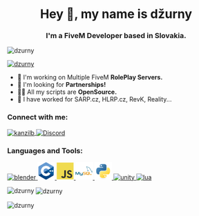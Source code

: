 <h1 align="center">Hey 👋, my name is džurny</h1>
<h3 align="center">I'm a FiveM Developer based in Slovakia.</h3>

<p align="left">
  <img src="https://komarev.com/ghpvc/?username=dzurny&label=Profile%20views&color=0e75b6&style=flat" alt="dzurny" />
</p>

<p align="left">
  <a href="https://github.com/ryo-ma/github-profile-trophy">
    <img src="https://github-profile-trophy.vercel.app/?username=dzurny&theme=onedark&margin-w=15" alt="dzurny" />
  </a>
</p>

- 📄 I'm working on Multiple FiveM **RolePlay Servers.**
- 🤝 I'm looking for **Partnerships!**
- 👨‍💻 All my scripts are **OpenSource.**
- 📄 I have worked for SARP.cz, HLRP.cz, RevK, Reality... 

<h3 align="left">Connect with me:</h3>
<p align="left">
  <a href="https://instagram.com/kanzilb" target="blank">
    <img align="center" src="https://raw.githubusercontent.com/rahuldkjain/github-profile-readme-generator/master/src/images/icons/Social/instagram.svg" alt="kanzilb" height="30" width="40" />
  </a>
  <a href="https://discord.com/users/789036760662540309" target="blank">
    <img align="center" src="https://raw.githubusercontent.com/rahuldkjain/github-profile-readme-generator/master/src/images/icons/Social/discord.svg" alt="Discord" height="30" width="40" />
  </a>
</p>



<h3 align="left">Languages and Tools:</h3>
<p align="left">
  <a href="https://www.blender.org/" target="_blank" rel="noreferrer">
    <img src="https://download.blender.org/branding/community/blender_community_badge_white.svg" alt="blender" width="40" height="40"/>
  </a>
  <a href="https://www.w3schools.com/cpp/" target="_blank" rel="noreferrer">
    <img src="https://raw.githubusercontent.com/devicons/devicon/master/icons/cplusplus/cplusplus-original.svg" alt="cplusplus" width="40" height="40"/>
  </a>
  <a href="https://developer.mozilla.org/en-US/docs/Web/JavaScript" target="_blank" rel="noreferrer">
    <img src="https://raw.githubusercontent.com/devicons/devicon/master/icons/javascript/javascript-original.svg" alt="javascript" width="40" height="40"/>
  </a>
  <a href="https://www.mysql.com/" target="_blank" rel="noreferrer">
    <img src="https://raw.githubusercontent.com/devicons/devicon/master/icons/mysql/mysql-original-wordmark.svg" alt="mysql" width="40" height="40"/>
  </a>
  <a href="https://www.python.org" target="_blank" rel="noreferrer">
    <img src="https://raw.githubusercontent.com/devicons/devicon/master/icons/python/python-original.svg" alt="python" width="40" height="40"/>
  </a>
  <a href="https://unity.com/" target="_blank" rel="noreferrer">
    <img src="https://www.vectorlogo.zone/logos/unity3d/unity3d-icon.svg" alt="unity" width="40" height="40"/>
  </a>
  <a href="https://www.lua.org/" target="_blank" rel="noreferrer">
    <img src="https://www.lua.org/images/lua-logo.gif" alt="lua" width="40" height="40"/>
  </a>
</p>

<p>
  <img align="left" src="https://github-readme-stats.vercel.app/api/top-langs?username=dzurny&show_icons=true&locale=en&layout=compact&theme=dark" alt="dzurny" />
</p>

<p>&nbsp;<img align="center" src="https://github-readme-stats.vercel.app/api?username=dzurny&show_icons=true&locale=en&theme=dark" alt="dzurny" /></p>

<p><img align="center" src="https://github-readme-streak-stats.herokuapp.com/?user=dzurny&theme=dark" alt="dzurny" /></p>
